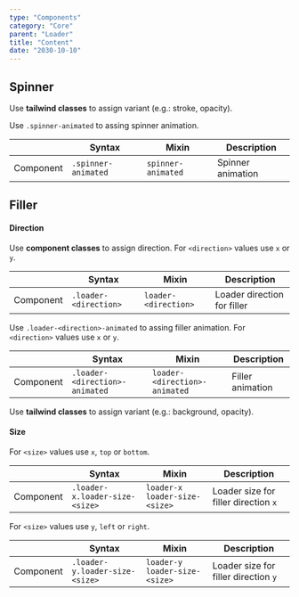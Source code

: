 ```yaml
---
type: "Components"
category: "Core"
parent: "Loader"
title: "Content"
date: "2030-10-10"
---
```


## Spinner

Use **tailwind classes** to assign variant (e.g.: stroke, opacity).

Use `.spinner-animated` to assing spinner animation.

<div class="table-scroll">

|                      | Syntax                          | Mixin            | Description                   |
| ----------------------- | ----------------------------------------- | -----------------------------| ----------------------------- |
| Component                  | `.spinner-animated`                     | `spinner-animated`                | Spinner animation            |

</div>

<demo>
  <demovanilla src="vanilla/components/core/loader/spinner">
  </demovanilla>
  <demovanilla src="vanilla/components/core/loader/spinner-inverse">
  </demovanilla>
</demo>

## Filler

#### Direction

Use **component classes** to assign direction. For `<direction>` values use `x` or `y`.

<div class="table-scroll">

|                      | Syntax                          | Mixin            | Description                   |
| ----------------------- | ----------------------------------------- | -----------------------------| ----------------------------- |
| Component                  | `.loader-<direction>`                     | `loader-<direction>`                | Loader direction for filler            |

</div>

Use `.loader-<direction>-animated` to assing filler animation. For `<direction>` values use `x` or `y`.

<div class="table-scroll">

|                      | Syntax                          | Mixin            | Description                   |
| ----------------------- | ----------------------------------------- | -----------------------------| ----------------------------- |
| Component                  | `.loader-<direction>-animated`                     | `loader-<direction>-animated`                | Filler animation            |

</div>

Use **tailwind classes** to assign variant (e.g.: background, opacity).

<demo>
  <demovanilla src="vanilla/components/core/loader/filler-x">
  </demovanilla>
  <demovanilla src="vanilla/components/core/loader/filler-y">
  </demovanilla>
  <demovanilla src="vanilla/components/core/loader/filler-inverse">
  </demovanilla>
</demo>

#### Size

For `<size>` values use `x`, `top` or `bottom`.

<div class="table-scroll">

|                      | Syntax                          | Mixin            | Description                   |
| ----------------------- | ----------------------------------------- | -----------------------------| ----------------------------- |
| Component                  | `.loader-x.loader-size-<size>`                     | `loader-x loader-size-<size>`                | Loader size for filler direction `x`             |

</div>

<demo>
  <demovanilla src="vanilla/components/core/loader/filler-size-x">
  </demovanilla>
  <demovanilla src="vanilla/components/core/loader/filler-size-top">
  </demovanilla>
  <demovanilla src="vanilla/components/core/loader/filler-size-bottom">
  </demovanilla>
</demo>

For `<size>` values use `y`, `left` or `right`.

<div class="table-scroll">

|                      | Syntax                          | Mixin            | Description                   |
| ----------------------- | ----------------------------------------- | -----------------------------| ----------------------------- |
| Component                  | `.loader-y.loader-size-<size>`                     | `loader-y loader-size-<size>`                | Loader size for filler direction `y`             |

</div>

<demo>
  <demovanilla src="vanilla/components/core/loader/filler-size-y">
  </demovanilla>
  <demovanilla src="vanilla/components/core/loader/filler-size-left">
  </demovanilla>
  <demovanilla src="vanilla/components/core/loader/filler-size-right">
  </demovanilla>
</demo>
